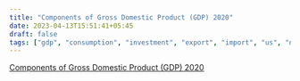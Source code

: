 ```yaml
---
title: "Components of Gross Domestic Product (GDP) 2020"
date: 2023-04-13T15:51:41+05:45
draft: false
tags: ["gdp", "consumption", "investment", "export", "import", "us", "nepal", "china", "india", "2020"]
---
```


[Components of Gross Domestic Product (GDP) 2020](https://ecoindica.com/posts/first-post/)
